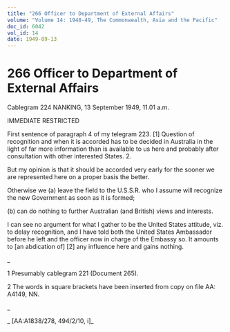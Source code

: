 ```yaml
---
title: "266 Officer to Department of External Affairs"
volume: "Volume 14: 1948-49, The Commonwealth, Asia and the Pacific"
doc_id: 6042
vol_id: 14
date: 1949-09-13
---
```


# 266 Officer to Department of External Affairs

Cablegram 224 NANKING, 13 September 1949, 11.01 a.m.

IMMEDIATE RESTRICTED

First sentence of paragraph 4 of my telegram 223. [1] Question of recognition and when it is accorded has to be decided in Australia in the light of far more information than is available to us here and probably after consultation with other interested States. 2.

But my opinion is that it should be accorded very early for the sooner we are represented here on a proper basis the better.

Otherwise we (a) leave the field to the U.S.S.R. who I assume will recognize the new Government as soon as it is formed;

(b) can do nothing to further Australian (and British) views and interests.

I can see no argument for what I gather to be the United States attitude, viz. to delay recognition, and I have told both the United States Ambassador before he left and the officer now in charge of the Embassy so. It amounts to [an abdication of] [2] any influence here and gains nothing.

_

1 Presumably cablegram 221 (Document 265).

2 The words in square brackets have been inserted from copy on file AA: A4149, NN.

_

_ [AA:A1838/278, 494/2/10, i]_
